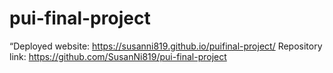 # pui-final-project
“Deployed website: https://susanni819.github.io/puifinal-project/ Repository link: https://github.com/SusanNi819/pui-final-project
